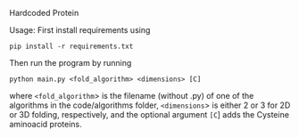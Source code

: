 Hardcoded Protein

Usage: 
First install requirements using
```
pip install -r requirements.txt
```

Then run the program by running
```
python main.py <fold_algorithm> <dimensions> [C]
```

where `<fold_algorithm`> is the filename (without .py) of one of the algorithms in the code/algorithms folder, 
`<dimensions`> is either 2 or 3 for 2D or 3D folding, respectively, and the optional argument `[C`] adds the
Cysteine aminoacid proteins. 
